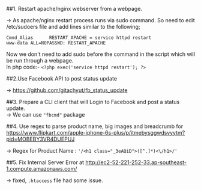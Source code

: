 ##1. Restart apache/nginx webserver from a webpage.<br>

-> As apache/nginx restart process runs via sudo command.
So need to edit /etc/sudoers file and add lines similar to the following;<br>

```Cmnd_Alias      RESTART_APACHE = service httpd restart```<br>
```www-data ALL=NOPASSWD: RESTART_APACHE```<br>

Now we don't need to add sudo before the command in the script which will be run through a webpage.<br>
In php code:- ```<?php exec('service httpd restart'); ?>```<br>

##2.Use Facebook API to post status update<br>

-> https://github.com/gitachyut/fb_status_update

##3. Prepare a CLI client that will Login to Facebook and post a status update.<br>
-> We can use ```"fbcmd"``` package

##4. Use regex to parse product name, big images and breadcrumb for https://www.flipkart.com/apple-iphone-6s-plus/p/itmebysggwdsvyytm?pid=MOBEBY3VR4DUEPUJ<br>

-> Regex for Product Name :  ```'/<h1 class="_3eAQiD">([^.]*)<\/h1>/'```<br>




##5. Fix Internal Server Error​ at http://ec2-52-221-252-33.ap-southeast-1.compute.amazonaws.com/<br>

-> fixed, ```.htaccess``` file had some issue.

